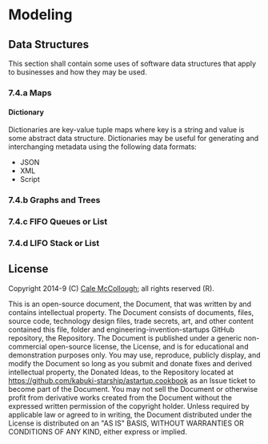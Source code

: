 # Modeling

## Data Structures

This section shall contain some uses of software data structures that apply to businesses and how they may be used.

### 7.4.a Maps

#### Dictionary

Dictionaries are key-value tuple maps where key is a string and value is some abstract data structure. Dictionaries may be useful for generating and interchanging metadata using the following data formats:

* JSON
* XML
* Script

### 7.4.b Graphs and Trees
### 7.4.c FIFO Queues or List
### 7.4.d LIFO Stack or List


## License

Copyright 2014-9 (C) [Cale McCollough](https://calemccollough.github.io); all rights reserved (R).

This is an open-source document, the Document, that was written by and contains intellectual property. The Document consists of documents, files, source code, technology design files, trade secrets, art, and other content contained this file, folder and engineering-invention-startups GitHub repository, the Repository. The Document is published under a generic non-commercial open-source license, the License, and is for educational and demonstration purposes only. You may use, reproduce, publicly display, and modify the Document so long as you submit and donate fixes and derived intellectual property, the Donated Ideas, to the Repository located at <https://github.com/kabuki-starship/astartup.cookbook> as an Issue ticket to become part of the Document. You may not sell the Document or otherwise profit from derivative works created from the Document without the expressed written permission of the copyright holder. Unless required by applicable law or agreed to in writing, the Document distributed under the License is distributed on an "AS IS" BASIS, WITHOUT WARRANTIES OR CONDITIONS OF ANY KIND, either express or implied.
